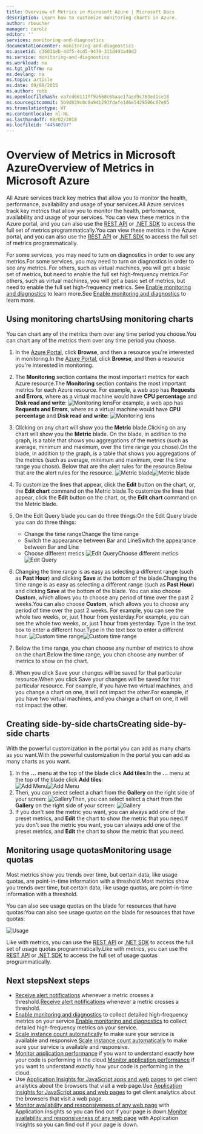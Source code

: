 ```yaml
---
title: Overview of Metrics in Microsoft Azure | Microsoft Docs
description: Learn how to customize monitoring charts in Azure.
author: rboucher
manager: carolz
editor: ''
services: monitoring-and-diagnostics
documentationcenter: monitoring-and-diagnostics
ms.assetid: c36031eb-4df5-4cd5-9479-311d493a40d2
ms.service: monitoring-and-diagnostics
ms.workload: na
ms.tgt_pltfrm: na
ms.devlang: na
ms.topic: article
ms.date: 09/08/2015
ms.author: robb
ms.openlocfilehash: ea7cd66111ff9a560c6baae17aed9c763ed1ce18
ms.sourcegitcommit: 5b9d839c0c0a94b293fdafe1d6e5429506c07e05
ms.translationtype: HT
ms.contentlocale: nl-NL
ms.lasthandoff: 08/02/2018
ms.locfileid: "44540797"
---
```

# <a name="overview-of-metrics-in-microsoft-azure"></a><span data-ttu-id="530a7-103">Overview of Metrics in Microsoft Azure</span><span class="sxs-lookup"><span data-stu-id="530a7-103">Overview of Metrics in Microsoft Azure</span></span>
<span data-ttu-id="530a7-104">All Azure services track key metrics that allow you to monitor the health, performance, availability and usage of your services.</span><span class="sxs-lookup"><span data-stu-id="530a7-104">All Azure services track key metrics that allow you to monitor the health, performance, availability and usage of your services.</span></span> <span data-ttu-id="530a7-105">You can view these metrics in the Azure portal, and you can also use the [REST API](https://msdn.microsoft.com/library/azure/dn931930.aspx) or [.NET SDK](https://www.nuget.org/packages/Microsoft.Azure.Insights/) to access the full set of metrics programmatically.</span><span class="sxs-lookup"><span data-stu-id="530a7-105">You can view these metrics in the Azure portal, and you can also use the [REST API](https://msdn.microsoft.com/library/azure/dn931930.aspx) or [.NET SDK](https://www.nuget.org/packages/Microsoft.Azure.Insights/) to access the full set of metrics programmatically.</span></span>

<span data-ttu-id="530a7-106">For some services, you may need to turn on diagnostics in order to see any metrics.</span><span class="sxs-lookup"><span data-stu-id="530a7-106">For some services, you may need to turn on diagnostics in order to see any metrics.</span></span> <span data-ttu-id="530a7-107">For others, such as virtual machines, you will get a basic set of metrics, but need to enable the full set high-frequency metrics.</span><span class="sxs-lookup"><span data-stu-id="530a7-107">For others, such as virtual machines, you will get a basic set of metrics, but need to enable the full set high-frequency metrics.</span></span> <span data-ttu-id="530a7-108">See [Enable monitoring and diagnostics](insights-how-to-use-diagnostics.md) to learn more.</span><span class="sxs-lookup"><span data-stu-id="530a7-108">See [Enable monitoring and diagnostics](insights-how-to-use-diagnostics.md) to learn more.</span></span>

## <a name="using-monitoring-charts"></a><span data-ttu-id="530a7-109">Using monitoring charts</span><span class="sxs-lookup"><span data-stu-id="530a7-109">Using monitoring charts</span></span>
<span data-ttu-id="530a7-110">You can chart any of the metrics them over any time period you choose.</span><span class="sxs-lookup"><span data-stu-id="530a7-110">You can chart any of the metrics them over any time period you choose.</span></span>

1. <span data-ttu-id="530a7-111">In the [Azure Portal](https://portal.azure.com/), click **Browse**, and then a resource you're interested in monitoring.</span><span class="sxs-lookup"><span data-stu-id="530a7-111">In the [Azure Portal](https://portal.azure.com/), click **Browse**, and then a resource you're interested in monitoring.</span></span>
2. <span data-ttu-id="530a7-112">The **Monitoring** section contains the most important metrics for each Azure resource.</span><span class="sxs-lookup"><span data-stu-id="530a7-112">The **Monitoring** section contains the most important metrics for each Azure resource.</span></span> <span data-ttu-id="530a7-113">For example, a web app has **Requests and Errors**, where as a virtual machine would have **CPU percentage** and **Disk read and write**: ![Monitoring lens](https://docstestmedia1.blob.core.windows.net/azure-media/articles/monitoring-and-diagnostics/media/insights-how-to-customize-monitoring/Insights_MonitoringChart.png)</span><span class="sxs-lookup"><span data-stu-id="530a7-113">For example, a web app has **Requests and Errors**, where as a virtual machine would have **CPU percentage** and **Disk read and write**: ![Monitoring lens](https://docstestmedia1.blob.core.windows.net/azure-media/articles/monitoring-and-diagnostics/media/insights-how-to-customize-monitoring/Insights_MonitoringChart.png)</span></span>
3. <span data-ttu-id="530a7-114">Clicking on any chart will show you the **Metric** blade.</span><span class="sxs-lookup"><span data-stu-id="530a7-114">Clicking on any chart will show you the **Metric** blade.</span></span> <span data-ttu-id="530a7-115">On the blade, in addition to the graph, is a table that shows you aggregations of the metrics (such as average, minimum and maximum, over the time range you chose).</span><span class="sxs-lookup"><span data-stu-id="530a7-115">On the blade, in addition to the graph, is a table that shows you aggregations of the metrics (such as average, minimum and maximum, over the time range you chose).</span></span> <span data-ttu-id="530a7-116">Below that are the alert rules for the resource.</span><span class="sxs-lookup"><span data-stu-id="530a7-116">Below that are the alert rules for the resource.</span></span>
    <span data-ttu-id="530a7-117">![Metric blade](https://docstestmedia1.blob.core.windows.net/azure-media/articles/monitoring-and-diagnostics/media/insights-how-to-customize-monitoring/Insights_MetricBlade.png)</span><span class="sxs-lookup"><span data-stu-id="530a7-117">![Metric blade](https://docstestmedia1.blob.core.windows.net/azure-media/articles/monitoring-and-diagnostics/media/insights-how-to-customize-monitoring/Insights_MetricBlade.png)</span></span>
4. <span data-ttu-id="530a7-118">To customize the lines that appear, click the **Edit** button on the chart, or, the **Edit chart** command on the Metric blade.</span><span class="sxs-lookup"><span data-stu-id="530a7-118">To customize the lines that appear, click the **Edit** button on the chart, or, the **Edit chart** command on the Metric blade.</span></span>
5. <span data-ttu-id="530a7-119">On the Edit Query blade you can do three things:</span><span class="sxs-lookup"><span data-stu-id="530a7-119">On the Edit Query blade you can do three things:</span></span>
   
   * <span data-ttu-id="530a7-120">Change the time range</span><span class="sxs-lookup"><span data-stu-id="530a7-120">Change the time range</span></span>
   * <span data-ttu-id="530a7-121">Switch the appearance between Bar and Line</span><span class="sxs-lookup"><span data-stu-id="530a7-121">Switch the appearance between Bar and Line</span></span>
   * <span data-ttu-id="530a7-122">Choose different metics ![Edit Query](https://docstestmedia1.blob.core.windows.net/azure-media/articles/monitoring-and-diagnostics/media/insights-how-to-customize-monitoring/Insights_EditQuery.png)</span><span class="sxs-lookup"><span data-stu-id="530a7-122">Choose different metics ![Edit Query](https://docstestmedia1.blob.core.windows.net/azure-media/articles/monitoring-and-diagnostics/media/insights-how-to-customize-monitoring/Insights_EditQuery.png)</span></span>
6. <span data-ttu-id="530a7-123">Changing the time range is as easy as selecting a different range (such as **Past Hour**) and clicking **Save** at the bottom of the blade.</span><span class="sxs-lookup"><span data-stu-id="530a7-123">Changing the time range is as easy as selecting a different range (such as **Past Hour**) and clicking **Save** at the bottom of the blade.</span></span> <span data-ttu-id="530a7-124">You can also choose **Custom**, which allows you to choose any period of time over the past 2 weeks.</span><span class="sxs-lookup"><span data-stu-id="530a7-124">You can also choose **Custom**, which allows you to choose any period of time over the past 2 weeks.</span></span> <span data-ttu-id="530a7-125">For example, you can see the whole two weeks, or, just 1 hour from yesterday.</span><span class="sxs-lookup"><span data-stu-id="530a7-125">For example, you can see the whole two weeks, or, just 1 hour from yesterday.</span></span> <span data-ttu-id="530a7-126">Type in the text box to enter a different hour.</span><span class="sxs-lookup"><span data-stu-id="530a7-126">Type in the text box to enter a different hour.</span></span>
    <span data-ttu-id="530a7-127">![Custom time range](https://docstestmedia1.blob.core.windows.net/azure-media/articles/monitoring-and-diagnostics/media/insights-how-to-customize-monitoring/Insights_CustomTime.png)</span><span class="sxs-lookup"><span data-stu-id="530a7-127">![Custom time range](https://docstestmedia1.blob.core.windows.net/azure-media/articles/monitoring-and-diagnostics/media/insights-how-to-customize-monitoring/Insights_CustomTime.png)</span></span>
7. <span data-ttu-id="530a7-128">Below the time range, you chan choose any number of metrics to show on the chart.</span><span class="sxs-lookup"><span data-stu-id="530a7-128">Below the time range, you chan choose any number of metrics to show on the chart.</span></span>
8. <span data-ttu-id="530a7-129">When you click Save your changes will be saved for that particular resource.</span><span class="sxs-lookup"><span data-stu-id="530a7-129">When you click Save your changes will be saved for that particular resource.</span></span> <span data-ttu-id="530a7-130">For example, if you have two virtual machines, and you change a chart on one, it will not impact the other.</span><span class="sxs-lookup"><span data-stu-id="530a7-130">For example, if you have two virtual machines, and you change a chart on one, it will not impact the other.</span></span>

## <a name="creating-side-by-side-charts"></a><span data-ttu-id="530a7-131">Creating side-by-side charts</span><span class="sxs-lookup"><span data-stu-id="530a7-131">Creating side-by-side charts</span></span>
<span data-ttu-id="530a7-132">With the powerful customization in the portal you can add as many charts as you want.</span><span class="sxs-lookup"><span data-stu-id="530a7-132">With the powerful customization in the portal you can add as many charts as you want.</span></span>

1. <span data-ttu-id="530a7-133">In the **...** menu at the top of the blade click **Add tiles**:</span><span class="sxs-lookup"><span data-stu-id="530a7-133">In the **...** menu at the top of the blade click **Add tiles**:</span></span>  
    <span data-ttu-id="530a7-134">![Add Menu](https://docstestmedia1.blob.core.windows.net/azure-media/articles/monitoring-and-diagnostics/media/insights-how-to-customize-monitoring/Insights_AddMenu.png)</span><span class="sxs-lookup"><span data-stu-id="530a7-134">![Add Menu](https://docstestmedia1.blob.core.windows.net/azure-media/articles/monitoring-and-diagnostics/media/insights-how-to-customize-monitoring/Insights_AddMenu.png)</span></span>
2. <span data-ttu-id="530a7-135">Then, you can select select a chart from the **Gallery** on the right side of your screen:  ![Gallery](https://docstestmedia1.blob.core.windows.net/azure-media/articles/monitoring-and-diagnostics/media/insights-how-to-customize-monitoring/Insights_Gallery.png)</span><span class="sxs-lookup"><span data-stu-id="530a7-135">Then, you can select select a chart from the **Gallery** on the right side of your screen:  ![Gallery](https://docstestmedia1.blob.core.windows.net/azure-media/articles/monitoring-and-diagnostics/media/insights-how-to-customize-monitoring/Insights_Gallery.png)</span></span>
3. <span data-ttu-id="530a7-136">If you don't see the metric you want, you can always add one of the preset metrics, and **Edit** the chart to show the metric that you need.</span><span class="sxs-lookup"><span data-stu-id="530a7-136">If you don't see the metric you want, you can always add one of the preset metrics, and **Edit** the chart to show the metric that you need.</span></span>

## <a name="monitoring-usage-quotas"></a><span data-ttu-id="530a7-137">Monitoring usage quotas</span><span class="sxs-lookup"><span data-stu-id="530a7-137">Monitoring usage quotas</span></span>
<span data-ttu-id="530a7-138">Most metrics show you trends over time, but certain data, like usage quotas, are point-in-time information with a threshold.</span><span class="sxs-lookup"><span data-stu-id="530a7-138">Most metrics show you trends over time, but certain data, like usage quotas, are point-in-time information with a threshold.</span></span>

<span data-ttu-id="530a7-139">You can also see usage quotas on the blade for resources that have quotas:</span><span class="sxs-lookup"><span data-stu-id="530a7-139">You can also see usage quotas on the blade for resources that have quotas:</span></span>

![Usage](https://docstestmedia1.blob.core.windows.net/azure-media/articles/monitoring-and-diagnostics/media/insights-how-to-customize-monitoring/Insights_UsageChart.png)

<span data-ttu-id="530a7-141">Like with metrics, you can use the [REST API](https://msdn.microsoft.com/library/azure/dn931963.aspx) or [.NET SDK](https://www.nuget.org/packages/Microsoft.Azure.Insights/) to access the full set of usage quotas programmatically.</span><span class="sxs-lookup"><span data-stu-id="530a7-141">Like with metrics, you can use the [REST API](https://msdn.microsoft.com/library/azure/dn931963.aspx) or [.NET SDK](https://www.nuget.org/packages/Microsoft.Azure.Insights/) to access the full set of usage quotas programmatically.</span></span>

## <a name="next-steps"></a><span data-ttu-id="530a7-142">Next steps</span><span class="sxs-lookup"><span data-stu-id="530a7-142">Next steps</span></span>
* <span data-ttu-id="530a7-143">[Receive alert notifications](insights-receive-alert-notifications.md) whenever a metric crosses a threshold.</span><span class="sxs-lookup"><span data-stu-id="530a7-143">[Receive alert notifications](insights-receive-alert-notifications.md) whenever a metric crosses a threshold.</span></span>
* <span data-ttu-id="530a7-144">[Enable monitoring and diagnostics](insights-how-to-use-diagnostics.md) to collect detailed high-frequency metrics on your service.</span><span class="sxs-lookup"><span data-stu-id="530a7-144">[Enable monitoring and diagnostics](insights-how-to-use-diagnostics.md) to collect detailed high-frequency metrics on your service.</span></span>
* <span data-ttu-id="530a7-145">[Scale instance count automatically](insights-how-to-scale.md) to make sure your service is available and responsive.</span><span class="sxs-lookup"><span data-stu-id="530a7-145">[Scale instance count automatically](insights-how-to-scale.md) to make sure your service is available and responsive.</span></span>
* <span data-ttu-id="530a7-146">[Monitor application performance](../application-insights/app-insights-azure-web-apps.md) if you want to understand exactly how your code is performing in the cloud.</span><span class="sxs-lookup"><span data-stu-id="530a7-146">[Monitor application performance](../application-insights/app-insights-azure-web-apps.md) if you want to understand exactly how your code is performing in the cloud.</span></span>
* <span data-ttu-id="530a7-147">Use [Application Insights for JavaScript apps and web pages](../application-insights/app-insights-web-track-usage.md) to get client analytics about the browsers that visit a web page.</span><span class="sxs-lookup"><span data-stu-id="530a7-147">Use [Application Insights for JavaScript apps and web pages](../application-insights/app-insights-web-track-usage.md) to get client analytics about the browsers that visit a web page.</span></span>
* <span data-ttu-id="530a7-148">[Monitor availability and responsiveness of any web page](../application-insights/app-insights-monitor-web-app-availability.md) with Application Insights so you can find out if your page is down.</span><span class="sxs-lookup"><span data-stu-id="530a7-148">[Monitor availability and responsiveness of any web page](../application-insights/app-insights-monitor-web-app-availability.md) with Application Insights so you can find out if your page is down.</span></span>








